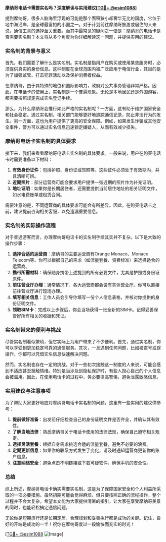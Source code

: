 **摩纳哥电话卡需要实名吗？深度解读与实用建议[[TG💪+ @esim1088](https://t.me/s/esim1088)]**

提到摩纳哥，很多人脑海里浮现的可能是那个面积狭小却奢华无比的国度，它位于地中海沿岸，是全球最富裕的小国之一。对于计划前往摩纳哥旅游或居住的人来说，通信工具的选择至关重要。而其中最常见的疑问之一便是：摩纳哥的电话卡是否需要实名制？本文将从多个角度为你详细解读这一问题，并提供实用的建议。

### 实名制的背景与意义

首先，我们需要了解什么是实名制。实名制是指用户在购买或使用某些服务时，必须提供真实的身份信息。这种制度在全球范围内被广泛应用于电信行业，其目的是为了加强监管、打击犯罪活动以及保护消费者权益。

在摩纳哥，由于其特殊的地位和国际影响力，政府对公共事务管理非常严格。因此，在电话卡的使用上，实名制是一个普遍现象。无论是本地居民还是外国游客，都需要按照规定完成实名登记手续。

那么，为什么摩纳哥会推行如此严格的实名制呢？一方面，这有助于维护国家安全和社会稳定。通过实名制，相关部门能够更好地追踪通信记录，防止非法行为的发生。另一方面，这也为用户提供了更高的安全保障。例如，如果发生诈骗或其他安全事件，警方可以通过实名信息迅速锁定嫌疑人，从而有效减少损失。

### 摩纳哥电话卡实名制的具体要求

接下来，我们来看看摩纳哥电话卡实名制的具体要求。一般来说，用户在购买电话卡时需要准备以下材料：

1. **有效身份证件**：包括护照、身份证或驾照等。这些证件必须处于有效期内，并且清晰可辨。
2. **近期照片**：部分运营商可能会要求用户提供一张近期的照片作为补充证明。
3. **地址证明**：如果你是长期居住者，还需要提供当前居住地址的相关证明文件，如水电费账单或租赁合同。

需要注意的是，不同运营商的具体要求可能会有所差异。因此，在购买电话卡之前，建议提前咨询相关客服，以免遗漏重要信息。

### 实名制的实际操作流程

对于普通游客而言，办理摩纳哥电话卡的实名制手续其实并不复杂。以下是大致的操作步骤：

1. **选择合适的运营商**：摩纳哥的主要运营商有Orange Monaco、Monaco Telecom等。你可以根据自己的需求（如流量套餐、资费标准）来选择适合的运营商。
2. **携带所需材料**：确保随身携带上述提到的所有必要文件，尤其是护照或身份证原件。
3. **前往营业厅办理**：通常情况下，各大运营商都会设有实体营业厅。你可以直接前往营业厅进行现场办理。
4. **填写相关信息**：工作人员会引导你填写一份个人信息表格，并核对你提供的身份证明文件。
5. **领取SIM卡**：完成以上步骤后，你会当场获得一张全新的SIM卡。记得妥善保管好所有相关的收据和凭证。

### 实名制带来的便利与挑战

尽管实名制看似繁琐，但它实际上为用户带来了不少便利。首先，通过实名制，你可以享受到更加稳定可靠的通信服务。其次，一旦遇到任何问题，比如被盗号或误操作，你都可以凭借实名信息快速解决问题。

然而，实名制也存在一定的挑战。对于一些初次接触这一制度的人来说，可能会感到不适应甚至抵触情绪。特别是当涉及到隐私保护时，有些人担心自己的个人信息会被滥用。因此，在使用电话卡的过程中，务必要提高警惕，避免泄露敏感信息。

### 实用建议与注意事项

为了帮助大家更好地应对摩纳哥电话卡实名制的问题，这里有一些实用的建议供参考：

1. **提前做好准备**：出发前仔细检查自己的身份证明文件是否齐全，并确认其有效性。
2. **了解当地法律**：熟悉摩纳哥关于电话卡使用的法律法规，确保自己遵守相关规定。
3. **选择灵活套餐**：根据自身需求挑选合适的流量套餐，避免不必要的浪费。
4. **定期更新信息**：如果你的联系方式发生了变化，请及时通知运营商更新你的账户信息。
5. **注意网络安全**：避免点击不明链接或下载可疑软件，确保手机的安全性。

### 总结

综上所述，摩纳哥电话卡确实需要实名制，这是为了保障国家安全和个人利益所采取的一项必要措施。虽然初期可能会觉得麻烦，但只要按照正确的流程操作，整个过程并不会太复杂。希望本文能为大家提供清晰的指引，让大家在享受摩纳哥美景的同时，也能轻松搞定通信问题。

无论你是短期旅行还是长期定居，合理规划和妥善执行都是成功的关键。记住，良好的开端是成功的一半！祝你在摩纳哥度过一段愉快而充实的时光！

[[TG💪+ @esim1088](https://t.me/s/esim1088) ![Image](https://i.postimg.cc/4NQfJmqS/Snipaste-2025-05-13-00-14-12.png)]